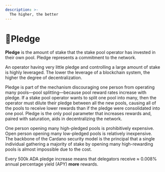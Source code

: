 ```yaml
---
description: >-
  The higher, the better
---
```


# :bow:Pledge

**Pledge** is the amount of stake that the stake pool operator has invested in their own pool. Pledge represents a commitment to the network.

An operator having very little pledge and controlling a large amount of stake is highly leveraged. The lower the leverage of a blockchain system, the higher the degree of decentralization.

Pledge is part of the mechanism discouraging one person from operating many pools—pool splitting—because pool reward rates increase with pledge. If a stake pool operator wants to split one pool into many, then the operator must dilute their pledge between all the new pools, causing all of the pools to receive lower rewards than if the pledge were consolidated into one pool. Pledge is the only pool parameter that increases rewards and, paired with saturation, aids in decentralizing the network.

One person opening many high-pledged pools is prohibitively expensive. Open person opening many low-pledged pools is relatively inexpensive. The backbone of the Cardano security model is the principal that a single individual gathering a majority of stake by opening many high-rewarding pools is almost impossible due to the cost.

Every 500k ADA pledge increase means that delegators receive ≈ 0.008% annual percentage yield (APY) **more** rewards.